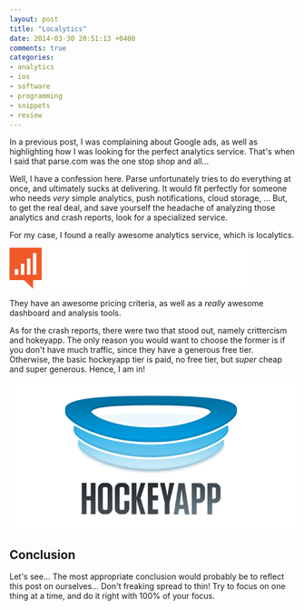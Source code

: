 ```yaml
---
layout: post
title: "Localytics"
date: 2014-03-30 20:51:13 +0400
comments: true
categories: 
- analytics
- ios
- software
- programming
- snippets
- review
---
```


In a previous post, I was complaining about Google ads, as well as highlighting how I was looking for the perfect analytics service. That's when I said that parse.com was the one stop shop and all...

Well, I have a confession here. Parse unfortunately tries to do everything at once, and ultimately sucks at delivering. It would fit perfectly for someone who needs _very_ simple analytics, push notifications, cloud storage, ... But, to get the real deal, and save yourself the headache of analyzing those analytics and crash reports, look for a specialized service.

For my case, I found a really awesome analytics service, which is localytics.

![](/images/localytics.png)

They have an awesome pricing criteria, as well as a _really_ awesome dashboard and analysis tools.

As for the crash reports, there were two that stood out, namely crittercism and hokeyapp. The only reason you would want to choose the former is if you don't have much traffic, since they have a generous free tier. Otherwise, the basic hockeyapp tier is paid, no free tier, but _super_ cheap and super generous. Hence, I am in!

![](/images/hockeyapp_logo.png)

## Conclusion

Let's see... The most appropriate conclusion would probably be to reflect this post on ourselves... Don't freaking spread to thin! Try to focus on one thing at a time, and do it right with 100% of your focus.

